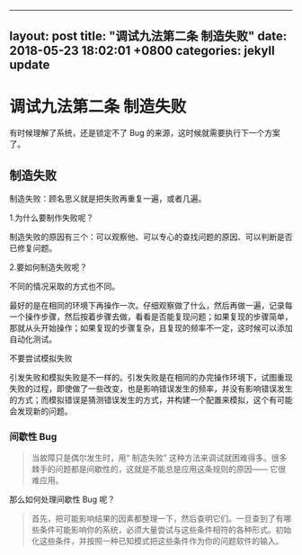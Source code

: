 
---
layout: post
title:  "调试九法第二条 制造失败"
date:   2018-05-23 18:02:01 +0800
categories: jekyll update
---

# 调试九法第二条 制造失败

有时候理解了系统，还是锁定不了 Bug 的来源，这时候就需要执行下一个方案了。

## 制造失败

制造失败：顾名思义就是把失败再重复一遍，或者几遍。

1.为什么要制作失败呢？

制造失败的原因有三个：可以观察他、可以专心的查找问题的原因、可以判断是否已修复问题。

2.要如何制造失败呢？

不同的情况采取的方式也不同。

最好的是在相同的环境下再操作一次。仔细观察做了什么，然后再做一遍，记录每一个操作步骤，然后按着步骤去做，看看是否能复现问题；如果复现的步骤简单，那就从头开始操作；如果复现的步骤复杂，且复现的频率不一定，这时候可以添加自动化测试。

不要尝试模拟失败

引发失败和模拟失败是不一样的。引发失败是在相同的办完操作环境下，试图重现失败的过程，即使做了一些改变，也是影响错误发生的频率，并没有影响错误发生的方式；而模拟错误是猜测错误发生的方式，并构建一个配置来模拟，这个有可能会发现新的问题。

### 间歇性 Bug

 >当故障只是偶尔发生时，用“ 制造失败” 这种方法来调试就困难得多。很多棘手的问题都是间歇性的，这就是不能总是应用这条规则的原因—— 它很难应用。

 那么如何处理间歇性 Bug 呢？

 >首先，把可能影响结果的因素都整理一下，然后查明它们。一旦查到了有哪些条件可能影响你的系统，必须大量尝试与这些条件相符的各种形式。初始化这些条件，并按照一种已知模式把这些条件作为你的问题软件的输入。